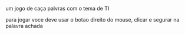 um jogo de caça palvras com o tema de TI

para jogar voce deve usar o botao direito do mouse, clicar e segurar na palavra achada
